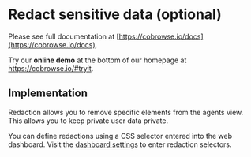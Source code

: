 # Redact sensitive data (optional)

Please see full documentation at [https://cobrowse.io/docs](https://cobrowse.io/docs).

Try our **online demo** at the bottom of our homepage at <https://cobrowse.io/#tryit>.

## Implementation

Redaction allows you to remove specific elements from the agents view. This allows you to keep private user data private.

You can define redactions using a CSS selector entered into the web dashboard. Visit the [dashboard settings](https://cobrowse.io/dashboard/settings/redaction) to enter redaction selectors.
